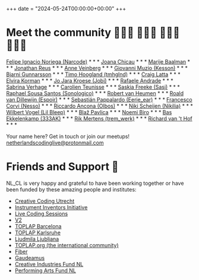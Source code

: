 +++
date = "2024-05-24T00:00:00+00:00"
+++

# Meet the community 👩🏻‍💻 👨🏾‍💻 👩🏽‍💻 👨🏼‍💻

[Felipe Ignacio Noriega (Narcode)](http://felipeignacio.info/) * * * [Joana Chicau](http://joanachicau.com/) * * * [Marije Baalman](https://marijebaalman.eu/) * * * [Jonathan Reus](https://jonathanreus.com/) * * * [Anne Veinberg](https://anneveinberg.com/) * * * [Giovanni Muzio (Kesson)](https://kesson.io/) * * * [Bjarni Gunnarsson](http://www.bjarni-gunnarsson.net/) * * * [Timo Hoogland (tmhglnd)](http://www.timohoogland.com/) * * * [Craig Latta](http://blackpagedigital.com/) * * * [Elvira Korman]() * * * [Jo Jara Kroese (Jobi)](https://jokroese.com/) * * * [Rafaele Andrade](https://rafaeleandrade.org/) * * * [Sabrina Verhage](http://www.sabrinaverhage.com) * * * [Carolien Teunisse](https://www.deframe.nl/about/carolien-teunisse/) * * * [Saskia Freeke (Sasj)](http://sasj.nl/) * * * [Raphael Sousa Santos (Sonologico)](https://www.instagram.com/sonologico/) * * * [Robert van Heumen](http://west28.nl/) * * * [Roald van Dillewijn (Espoir)](https://roaldvandillewijn.nl/) * * * [Sebastián Pappalardo (Eerie_ear)](https://www.instagram.com/eerieear/) * * * [Francesco Corvi (Nesso)](https://www.nesso.xyz/) * * * [Riccardo Ancona (Olbos)](http://www.olbos.xyz/) * * * [Niki Scheijen (Nikilia)](https://www.instagram.com/n1k1l1a/) * * * [Wilbert Vogel (Lil Bleep)](https://www.youtube.com/@wilbertvogel) * * * [Blaž Pavlica](https://si.linkedin.com/in/bla%C5%BE-pavlica) * * * [Noemi Biro](https://www.instagram.com/noemi__biro/) * * * [Bas Ekkelenkamp (333AK)](https://linktr.ee/333ak) * * * [Rik Mertens (trem_werk)](https://www.instagram.com/trem_werk/) * * * [Richard van 't Hof](https://therichard.space/) * * *

Your name here? Get in touch or join our meetups! [netherlandscodinglive@protonmail.com](mailto:netherlandscodinglive@protonmail.com)

# Friends and Support 👫

NL_CL is very happy and grateful to have been working together or have been funded by these amazing people and institutes:

- [Creative Coding Utrecht](https://creativecodingutrecht.nl/)
- [Instrument Inventors Initiative](https://instrumentinventors.org/)
- [Live Coding Sessions](https://livecodingsessions.nl/)
- [V2](https://v2.nl/)
- [TOPLAP Barcelona](https://toplap.cat/)
- [TOPLAP Karlsruhe](https://toplap-ka.de/)
- [Ljudmila Ljubljana](https://www.culture.si/en/Ljudmila_Art_and_Science_Laboratory)
- [TOPLAP.org (the international community)](https://toplap.org)
- [Fiber](https://www.fiber-space.nl/)
- [Gaudeamus](https://gaudeamus.nl/)
- [Creative Industries Fund NL](https://www.stimuleringsfonds.nl/)
- [Performing Arts Fund NL](https://fondspodiumkunsten.nl/)